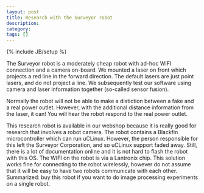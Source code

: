 ```yaml
---
layout: post
title: Research with the Surveyor robot
description: 
category: 
tags: []
---
```

{% include JB/setup %}

The Surveyor robot is a moderately cheap robot with ad-hoc WIFI connection and a camera
on-board. We mounted a laser on front which projects a red line in the forward
direction. The default lasers are just point lasers, and do not project a
line. We subsequently test our software using camera and laser information
together (so-called sensor fusion).

Normally the robot will not be able to make a distiction between a fake and a
real power outlet. However, with the additional distance information from the
laser, it can! You will hear the robot respond to the real power outlet.





This research robot is available in our webshop because it is really good for
research that involves a robot camera. The robot contains a Blackfin
microcontroller which can run uCLinux. However, the person responsible for
this left the Surveyor Corporation, and so uCLinux support faded away. Still,
there is a lot of documentation online and it is not hard to flash the robot
with this OS. The WIFI on the robot is via a Lantronix chip. This solution
works fine for connecting to the robot wirelessly, however do not assume that
it will be easy to have two robots communicate with each other. Summarized:
buy this robot if you want to do image processing experiments on a single
robot.


